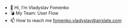- 👋 Hi, I’m Vladyslav Fomenko
- 💣 My Team: User Flow
- 📫 How to reach me fomenko.vladyslav@airslate.com 
